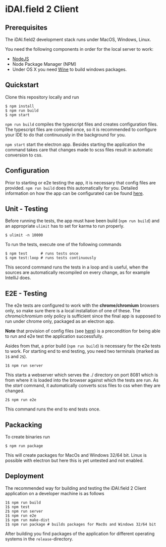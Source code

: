# iDAI.field 2 Client

## Prerequisites

The iDAI.field2 development stack runs under MacOS, Windows, Linux. 

You need the following components in order for the local server to work:

* [NodeJS](https://nodejs.org/download/)
* Node Package Manager (NPM)
* Under OS X you need [Wine](http://www.davidbaumgold.com/tutorials/wine-mac/) to build windows packages.

## Quickstart

Clone this repository locally and run

```
$ npm install
$ npm run build
$ npm start
```

`npm run build` compiles the typescript files and creates configuration files.
The typescript files are compiled once, so it is recommended to configure your IDE to 
do that continuously in the background for you.

`npm start` start the electron app. Besides starting the application the command takes 
care that changes made to scss files result in automatic conversion to css.

## Configuration

Prior to starting or e2e testing the app, it is necessary that config files are provided.
`npm run build` does this automatically for you. Detailed information on how the app can be 
configurated can be found [here](config).

## Unit - Testing

Before running the tests, the app must have been build (`npm run build`) and an appropriate 
`ulimit` has to set for karma to run properly.

```
$ ulimit -n 10000
```

To run the tests, execute one of the following commands

```
$ npm test      # runs tests once
$ npm test:loop # runs tests continuously
```

This second command runs the tests in a loop and is useful,
when the sources are automatically recompiled on every change, as for example IntelliJ does.

## E2E - Testing

The e2e tests are configured to work with the **chrome/chromium** browsers only, 
so make sure there is a local installation of one of these. The *chrome/chromium* only policy
is sufficient since the final app is supposed to run under chrome only, packaged as an electron app.

**Note** that provision of config files (see [here](config)) is a precondition for being able to run and e2e test the application successfully.

Asides from that, a prior build (`npm run build`) is necessary for the e2e tests to work. 
For starting end to end testing, you need two terminals (marked as `1$` and `2$`).

```
1$ npm run server
```

This starts a webserver which serves the ./ directory on port 8081
which is from where it is loaded into the browser against which the tests are run.
As the *start* command, it automatically converts scss files to css when they are changed.

```
2$ npm run e2e
```

This command runs the end to end tests once.

## Packacking

To create binaries run 

```
$ npm run package 
```

This will create packages for MacOs and Windows 32/64 bit.
Linux is possible with electron but here this is yet untested and not enabled. 

## Deployment

The recommended way for building and testing
the iDAI.field 2 Client application on a developer machine is as follows

```
1$ npm run build
1$ npm test
2$ npm run server
1$ npm run e2e
1$ npm run make-dist 
1$ npm run package # builds packages for MacOs and Windows 32/64 bit
```

After building you find packages of the application for different operating systems
in the `release`-directory.
